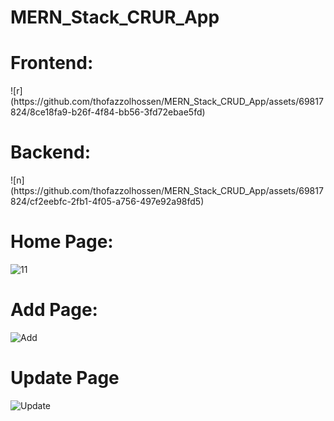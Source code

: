 <h1>MERN_Stack_CRUR_App</h1>
<h1>Frontend:</h1>
![r](https://github.com/thofazzolhossen/MERN_Stack_CRUD_App/assets/69817824/8ce18fa9-b26f-4f84-bb56-3fd72ebae5fd)
<h1>Backend:</h1>
![n](https://github.com/thofazzolhossen/MERN_Stack_CRUD_App/assets/69817824/cf2eebfc-2fb1-4f05-a756-497e92a98fd5)

<h1>Home Page:</h1>

![11](https://github.com/thofazzolhossen/CRUD_App/assets/69817824/56bd18e1-f87b-4a6b-aeb8-c0568f852a9a)

<h1>Add Page:</h1>

![Add](https://github.com/thofazzolhossen/CRUD_App/assets/69817824/33246e45-8c58-4d70-bc0d-7e1ea9033829)

<h1>Update Page</h1>

![Update](https://github.com/thofazzolhossen/CRUD_App/assets/69817824/16c673ed-7a44-42a6-a8f5-554f283388f7)

